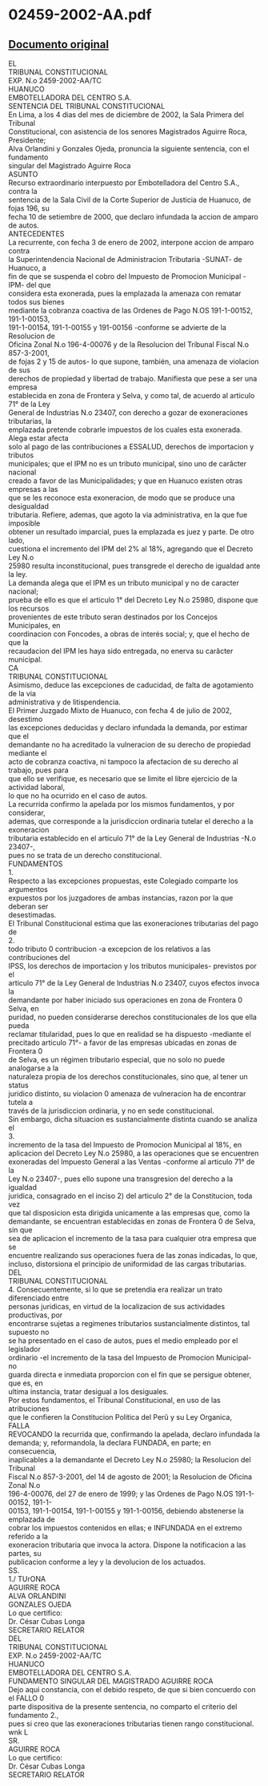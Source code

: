 
02459-2002-AA.pdf
=================
  
[Documento original](https://tc.gob.pe/jurisprudencia/2003/02459-2002-AA.pdf)  
---  
EL  
TRIBUNAL CONSTITUCIONAL  
EXP. N.o 2459-2002-AA/TC  
HUANUCO  
EMBOTELLADORA DEL CENTRO S.A.  
SENTENCIA DEL TRIBUNAL CONSTITUCIONAL  
En Lima, a los 4 dias del mes de diciembre de 2002, la Sala Primera del Tribunal  
Constitucional, con asistencia de los senores Magistrados Aguirre Roca, Presidente;  
Alva Orlandini y Gonzales Ojeda, pronuncia la siguiente sentencia, con el fundamento  
singular del Magistrado Aguirre Roca  
ASUNTO  
Recurso extraordinario interpuesto por Embotelladora del Centro S.A., contra la  
sentencia de la Sala Civil de la Corte Superior de Justicia de Huanuco, de fojas 196, su  
fecha 10 de setiembre de 2000, que declaro infundada la accion de amparo de autos.  
ANTECEDENTES  
La recurrente, con fecha 3 de enero de 2002, interpone accion de amparo contra  
la Superintendencia Nacional de Administracion Tributaria -SUNAT- de Huanuco, a  
fin de que se suspenda el cobro del Impuesto de Promocion Municipal -IPM- del que  
considera esta exonerada, pues la emplazada la amenaza con rematar todos sus bienes  
mediante la cobranza coactiva de las Ordenes de Pago N.OS 191-1-00152, 191-1-00153,  
191-1-00154, 191-1-00155 y 191-00156 -conforme se advierte de la Resolucion de  
Oficina Zonal N.o 196-4-00076 y de la Resolucion del Tribunal Fiscal N.o 857-3-2001,  
de fojas 2 y 15 de autos- lo que supone, también, una amenaza de violacion de sus  
derechos de propiedad y libertad de trabajo. Manifiesta que pese a ser una empresa  
establecida en zona de Frontera y Selva, y como tal, de acuerdo al articulo 71° de la Ley  
General de Industrias N.o 23407, con derecho a gozar de exoneraciones tributarias, la  
emplazada pretende cobrarle impuestos de los cuales esta exonerada. Alega estar afecta  
solo al pago de las contribuciones a ESSALUD, derechos de importacion y tributos  
municipales; que el IPM no es un tributo municipal, sino uno de carâcter nacional  
creado a favor de las Municipalidades; y que en Huanuco existen otras empresas a las  
que se les reconoce esta exoneracion, de modo que se produce una desigualdad  
tributaria. Refiere, ademas, que agoto la via administrativa, en la que fue imposible  
obtener un resultado imparcial, pues la emplazada es juez y parte. De otro lado,  
cuestiona el incremento del IPM del 2% al 18%, agregando que el Decreto Ley N.o  
25980 resulta inconstitucional, pues transgrede el derecho de igualdad ante la ley.  
La demanda alega que el IPM es un tributo municipal y no de caracter nacional;  
prueba de ello es que el articulo 1° del Decreto Ley N.o 25980, dispone que los recursos  
provenientes de este tributo seran destinados por los Concejos Municipales, en  
coordinacion con Foncodes, a obras de interés social; y, que el hecho de que la  
recaudacion del IPM les haya sido entregada, no enerva su carâcter municipal.  
CA  
TRIBUNAL CONSTITUCIONAL  
Asimismo, deduce las excepciones de caducidad, de falta de agotamiento de la via  
administrativa y de litispendencia.  
El Primer Juzgado Mixto de Huanuco, con fecha 4 de julio de 2002, desestimo  
las excepciones deducidas y declaro infundada la demanda, por estimar que el  
demandante no ha acreditado la vulneracion de su derecho de propiedad mediante el  
acto de cobranza coactiva, ni tampoco la afectacion de su derecho al trabajo, pues para  
que ello se verifique, es necesario que se limite el libre ejercicio de la actividad laboral,  
lo que no ha ocurrido en el caso de autos.  
La recurrida confirmo la apelada por los mismos fundamentos, y por considerar,  
ademas, que corresponde a la jurisdiccion ordinaria tutelar el derecho a la exoneracion  
tributaria establecido en el articulo 71° de la Ley General de Industrias -N.o 23407-,  
pues no se trata de un derecho constitucional.  
FUNDAMENTOS  
1.  
Respecto a las excepciones propuestas, este Colegiado comparte los argumentos  
expuestos por los juzgadores de ambas instancias, razon por la que deberan ser  
desestimadas.  
El Tribunal Constitucional estima que las exoneraciones tributarias del pago de  
2.  
todo tributo 0 contribucion -a excepcion de los relativos a las contribuciones del  
IPSS, los derechos de importacion y los tributos municipales- previstos por el  
articulo 71° de la Ley General de Industrias N.o 23407, cuyos efectos invoca la  
demandante por haber iniciado sus operaciones en zona de Frontera 0 Selva, en  
puridad, no pueden considerarse derechos constitucionales de los que ella pueda  
reclamar titularidad, pues lo que en realidad se ha dispuesto -mediante el  
precitado articulo 71°- a favor de las empresas ubicadas en zonas de Frontera 0  
de Selva, es un régimen tributario especial, que no solo no puede analogarse a la  
naturaleza propia de los derechos constitucionales, sino que, al tener un status  
juridico distinto, su violacion 0 amenaza de vulneracion ha de encontrar tutela a  
través de la jurisdiccion ordinaria, y no en sede constitucional.  
Sin embargo, dicha situacion es sustancialmente distinta cuando se analiza el  
3.  
incremento de la tasa del Impuesto de Promocion Municipal al 18%, en  
aplicacion del Decreto Ley N.o 25980, a las operaciones que se encuentren  
exoneradas del Impuesto General a las Ventas -conforme al articulo 71° de la  
Ley N.o 23407-, pues ello supone una transgresion del derecho a la igualdad  
juridica, consagrado en el inciso 2) del articulo 2° de la Constitucion, toda vez  
que tal disposicion esta dirigida unicamente a las empresas que, como la  
demandante, se encuentran establecidas en zonas de Frontera 0 de Selva, sin que  
sea de aplicacion el incremento de la tasa para cualquier otra empresa que se  
encuentre realizando sus operaciones fuera de las zonas indicadas, lo que,  
incluso, distorsiona el principio de uniformidad de las cargas tributarias.  
DEL  
TRIBUNAL CONSTITUCIONAL  
4. Consecuentemente, si lo que se pretendia era realizar un trato diferenciado entre  
personas juridicas, en virtud de la localizacion de sus actividades productivas, por  
encontrarse sujetas a regimenes tributarios sustancialmente distintos, tal supuesto no  
se ha presentado en el caso de autos, pues el medio empleado por el legislador  
ordinario -el incremento de la tasa del Impuesto de Promocion Municipal- no  
guarda directa e inmediata proporcion con el fin que se persigue obtener, que es, en  
ultima instancia, tratar desigual a los desiguales.  
Por estos fundamentos, el Tribunal Constitucional, en uso de las atribuciones  
que le confieren la Constitucion Politica del Perû y su Ley Organica,  
FALLA  
REVOCANDO la recurrida que, confirmando la apelada, declaro infundada la  
demanda; y, reformandola, la declara FUNDADA, en parte; en consecuencia,  
inaplicables a la demandante el Decreto Ley N.o 25980; la Resolucion del Tribunal  
Fiscal N.o 857-3-2001, del 14 de agosto de 2001; la Resolucion de Oficina Zonal N.o  
196-4-00076, del 27 de enero de 1999; y las Ordenes de Pago N.OS 191-1-00152, 191-1-  
00153, 191-1-00154, 191-1-00155 y 191-1-00156, debiendo abstenerse la emplazada de  
cobrar los impuestos contenidos en ellas; e INFUNDADA en el extremo referido a la  
exoneracion tributaria que invoca la actora. Dispone la notificacion a las partes, su  
publicacion conforme a ley y la devolucion de los actuados.  
SS.  
1./ TUrONA  
AGUIRRE ROCA  
ALVA ORLANDINI  
GONZALES OJEDA  
Lo que certifico:  
Dr. César Cubas Longa  
SECRETARIO RELATOR  
DEL  
TRIBUNAL CONSTITUCIONAL  
EXP. N.o 2459-2002-AA/TC  
HUANUCO  
EMBOTELLADORA DEL CENTRO S.A.  
FUNDAMENTO SINGULAR DEL MAGISTRADO AGUIRRE ROCA  
Dejo aqui constancia, con el debido respeto, de que si bien concuerdo con el FALLO 0  
parte dispositiva de la presente sentencia, no comparto el criterio del fundamento 2.,  
pues si creo que las exoneraciones tributarias tienen rango constitucional.  
wnk L  
SR.  
AGUIRRE ROCA  
Lo que certifico:  
Dr. César Cubas Longa  
SECRETARIO RELATOR